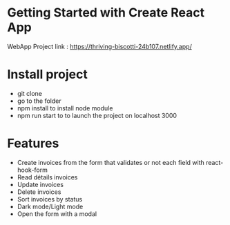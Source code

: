 # Getting Started with Create React App

WebApp Project link : https://thriving-biscotti-24b107.netlify.app/

# Install project

- git clone 
- go to the folder
- npm install to install node module
- npm run start to to launch the project on localhost 3000

# Features

- Create invoices from the form that validates or not each field with react-hook-form
- Read détails invoices
- Update invoices
- Delete invoices
- Sort invoices by status
- Dark mode/Light mode
- Open the form with a modal
